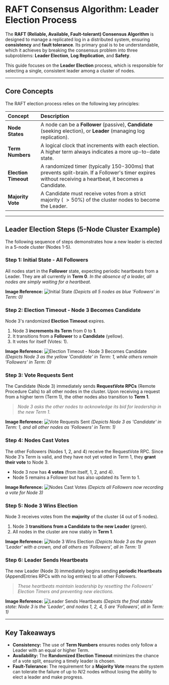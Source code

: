 #  RAFT Consensus Algorithm: Leader Election Process

The **RAFT (Reliable, Available, Fault-tolerant) Consensus Algorithm** is designed to manage a replicated log in a distributed system, ensuring **consistency** and **fault tolerance**. Its primary goal is to be understandable, which it achieves by breaking the consensus problem into three subproblems: **Leader Election**, **Log Replication**, and **Safety**.

This guide focuses on the **Leader Election** process, which is responsible for selecting a single, consistent leader among a cluster of nodes.

---

##  Core Concepts

The RAFT election process relies on the following key principles:

| Concept | Description |
| :--- | :--- |
| **Node States** | A node can be a **Follower** (passive), **Candidate** (seeking election), or **Leader** (managing log replication). |
| **Term Numbers** | A logical clock that increments with each election. A higher term always indicates a more up-to-date state. |
| **Election Timeout** | A randomized timer (typically 150-300ms) that prevents split-brain. If a Follower's timer expires without receiving a heartbeat, it becomes a Candidate. |
| **Majority Vote** | A Candidate must receive votes from a strict majority ( $>50\%$) of the cluster nodes to become the Leader. |

---

##  Leader Election Steps (5-Node Cluster Example)

The following sequence of steps demonstrates how a new leader is elected in a 5-node cluster (Nodes 1-5).

### Step 1: Initial State - All Followers

All nodes start in the **Follower** state, expecting periodic heartbeats from a Leader. They are all currently in **Term 0**.
*In the absence of a leader, all nodes are simply waiting for a heartbeat.*

**Image Reference:** ![Initial State](https://github.com/prSalva11/pr-system-design/raw/main/leader-consensus-algorithm-explanation/images/RAFT-images/RAFT-1.PNG)
*(Depicts all 5 nodes as blue 'Followers' in Term: 0)*

### Step 2: Election Timeout - Node 3 Becomes Candidate

Node 3's randomized **Election Timeout** expires.

1.  Node 3 **increments its Term** from 0 to **1**.
2.  It transitions from a **Follower** to a **Candidate** (yellow).
3.  It votes for itself (Votes: 1).

**Image Reference:** ![Election Timeout - Node 3 Becomes Candidate](https://github.com/prSalva11/pr-system-design/raw/main/leader-consensus-algorithm-explanation/images/RAFT-images/RAFT-2.PNG)
*(Depicts Node 3 as the yellow 'Candidate' in Term: 1, while others remain 'Followers' in Term: 0)*

### Step 3: Vote Requests Sent

The Candidate (Node 3) immediately sends **RequestVote RPCs** (Remote Procedure Calls) to all other nodes in the cluster. Upon receiving a request from a higher term (Term 1), the other nodes also transition to **Term 1**.

> *Node 3 asks the other nodes to acknowledge its bid for leadership in the new Term 1.*

**Image Reference:** ![Vote Requests Sent](https://github.com/prSalva11/pr-system-design/raw/main/leader-consensus-algorithm-explanation/images/RAFT-images/RAFT-3.PNG)
*(Depicts Node 3 as 'Candidate' in Term: 1, and all other nodes as 'Followers' in Term: 1)*

### Step 4: Nodes Cast Votes

The other Followers (Nodes 1, 2, and 4) receive the RequestVote RPC. Since Node 3's Term is valid, and they have not yet voted in Term 1, they **grant their vote** to Node 3.

* Node 3 now has **4 votes** (from itself, 1, 2, and 4).
* Node 5 remains a Follower but has also updated its Term to 1.

**Image Reference:** ![Nodes Cast Votes](https://github.com/prSalva11/pr-system-design/raw/main/leader-consensus-algorithm-explanation/images/RAFT-images/RAFT-4.PNG)
*(Depicts all Followers now recording a vote for Node 3)*

### Step 5: Node 3 Wins Election

Node 3 receives votes from the **majority** of the cluster (4 out of 5 nodes).

1.  Node 3 **transitions from a Candidate to the new Leader** (green).
2.  All nodes in the cluster are now stably in **Term 1**.

**Image Reference:** ![Node 3 Wins Election](https://github.com/prSalva11/pr-system-design/raw/main/leader-consensus-algorithm-explanation/images/RAFT-images/RAFT-5.PNG)
*(Depicts Node 3 as the green 'Leader' with a crown, and all others as 'Followers', all in Term: 1)*

### Step 6: Leader Sends Heartbeats

The new Leader (Node 3) immediately begins sending **periodic Heartbeats** (AppendEntries RPCs with no log entries) to all other Followers.

> *These heartbeats maintain leadership by resetting the Followers' Election Timers and preventing new elections.*

**Image Reference:** ![Leader Sends Heartbeats](https://github.prSalva11/pr-system-design/raw/main/leader-consensus-algorithm-explanation/images/RAFT-images/RAFT-6.PNG)
*(Depicts the final stable state: Node 3 is the 'Leader', and nodes 1, 2, 4, 5 are 'Followers', all in Term: 1)*

---

##  Key Takeaways

* **Consistency:** The use of **Term Numbers** ensures nodes only follow a Leader with an equal or higher Term.
* **Availability:** The **Randomized Election Timeout** minimizes the chance of a vote split, ensuring a timely leader is chosen.
* **Fault-Tolerance:** The requirement for a **Majority Vote** means the system can tolerate the failure of up to $N/2$ nodes without losing the ability to elect a leader and make progress.
